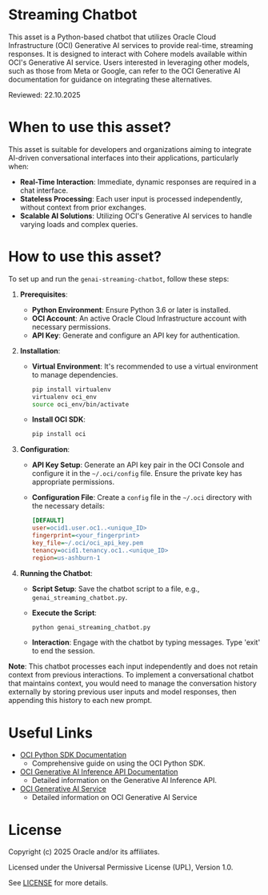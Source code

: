 # Streaming Chatbot
This asset is a Python-based chatbot that utilizes Oracle Cloud Infrastructure (OCI) Generative AI services to provide real-time, streaming responses. It is designed to interact with Cohere models available within OCI's Generative AI service. Users interested in leveraging other models, such as those from Meta or Google, can refer to the OCI Generative AI documentation for guidance on integrating these alternatives.

Reviewed: 22.10.2025

# When to use this asset?

This asset is suitable for developers and organizations aiming to integrate AI-driven conversational interfaces into their applications, particularly when:

- **Real-Time Interaction**: Immediate, dynamic responses are required in a chat interface.
- **Stateless Processing**: Each user input is processed independently, without context from prior exchanges.
- **Scalable AI Solutions**: Utilizing OCI's Generative AI services to handle varying loads and complex queries.

# How to use this asset?

To set up and run the `genai-streaming-chatbot`, follow these steps:

1. **Prerequisites**:

   - **Python Environment**: Ensure Python 3.6 or later is installed.
   - **OCI Account**: An active Oracle Cloud Infrastructure account with necessary permissions.
   - **API Key**: Generate and configure an API key for authentication.

2. **Installation**:

   - **Virtual Environment**: It's recommended to use a virtual environment to manage dependencies.

     ```bash
     pip install virtualenv
     virtualenv oci_env
     source oci_env/bin/activate
     ```

   - **Install OCI SDK**:

     ```bash
     pip install oci
     ```

3. **Configuration**:

   - **API Key Setup**: Generate an API key pair in the OCI Console and configure it in the `~/.oci/config` file. Ensure the private key has appropriate permissions.
   
   - **Configuration File**: Create a `config` file in the `~/.oci` directory with the necessary details:

     ```ini
     [DEFAULT]
     user=ocid1.user.oc1..<unique_ID>
     fingerprint=<your_fingerprint>
     key_file=~/.oci/oci_api_key.pem
     tenancy=ocid1.tenancy.oc1..<unique_ID>
     region=us-ashburn-1
     ```

4. **Running the Chatbot**:

   - **Script Setup**: Save the chatbot script to a file, e.g., `genai_streaming_chatbot.py`.

   - **Execute the Script**:

     ```bash
     python genai_streaming_chatbot.py
     ```

   - **Interaction**: Engage with the chatbot by typing messages. Type 'exit' to end the session.

**Note**: This chatbot processes each input independently and does not retain context from previous interactions. To implement a conversational chatbot that maintains context, you would need to manage the conversation history externally by storing previous user inputs and model responses, then appending this history to each new prompt.

# Useful Links

- [OCI Python SDK Documentation](https://docs.oracle.com/en-us/iaas/Content/API/SDKDocs/pythonsdk.htm)
  - Comprehensive guide on using the OCI Python SDK.
- [OCI Generative AI Inference API Documentation](https://docs.oracle.com/en-us/iaas/tools/python/latest/api/generative_ai_inference.html)
  - Detailed information on the Generative AI Inference API.
- [OCI Generative AI Service](https://docs.oracle.com/en-us/iaas/Content/generative-ai/home.htm)
  - Detailed information on OCI Generative AI Service 

# License

Copyright (c) 2025 Oracle and/or its affiliates.

Licensed under the Universal Permissive License (UPL), Version 1.0.

See [LICENSE](https://github.com/oracle-devrel/technology-engineering/blob/main/LICENSE.txt) for more details.